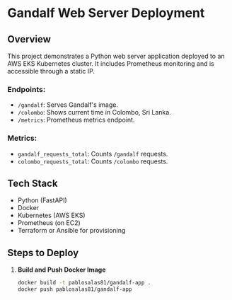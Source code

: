 # Gandalf Web Server Deployment

## Overview

This project demonstrates a Python web server application deployed to an AWS EKS Kubernetes cluster. It includes Prometheus monitoring and is accessible through a static IP.

### Endpoints:
- `/gandalf`: Serves Gandalf's image.
- `/colombo`: Shows current time in Colombo, Sri Lanka.
- `/metrics`: Prometheus metrics endpoint.

### Metrics:
- `gandalf_requests_total`: Counts `/gandalf` requests.
- `colombo_requests_total`: Counts `/colombo` requests.

## Tech Stack
- Python (FastAPI)
- Docker
- Kubernetes (AWS EKS)
- Prometheus (on EC2)
- Terraform or Ansible for provisioning

## Steps to Deploy

1. **Build and Push Docker Image**  
   ```bash
   docker build -t pablosalas81/gandalf-app .
   docker push pablosalas81/gandalf-app
